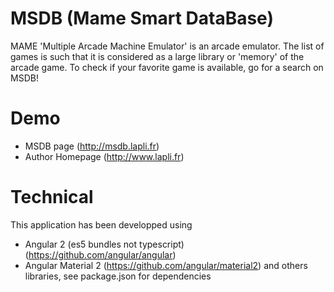# MSDB (Mame Smart DataBase)
MAME 'Multiple Arcade Machine Emulator' is an arcade emulator. The list of games is such that it is considered as a large library or 'memory' of the arcade game. To check if your favorite game is available, go for a search on MSDB!
# Demo
* MSDB page (http://msdb.lapli.fr)
* Author Homepage (http://www.lapli.fr)
# Technical
This application has been developped using
* Angular 2 (es5 bundles not typescript) (https://github.com/angular/angular) 
* Angular Material 2 (https://github.com/angular/material2)
and others libraries, see package.json for dependencies
